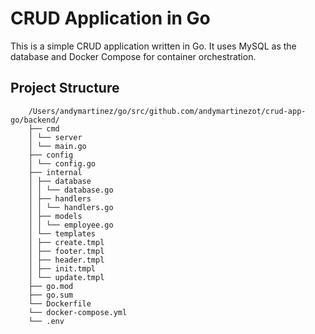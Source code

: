 # CRUD Application in Go

This is a simple CRUD application written in Go. It uses MySQL as the database and Docker Compose for container orchestration.

## Project Structure
```
    /Users/andymartinez/go/src/github.com/andymartinezot/crud-app-go/backend/
    ├── cmd
    │ └── server
    │ └── main.go
    ├── config
    │ └── config.go
    ├── internal
    │ ├── database
    │ │ └── database.go
    │ ├── handlers
    │ │ └── handlers.go
    │ ├── models
    │ │ └── employee.go
    │ └── templates
    │ ├── create.tmpl
    │ ├── footer.tmpl
    │ ├── header.tmpl
    │ ├── init.tmpl
    │ └── update.tmpl
    ├── go.mod
    ├── go.sum
    └── Dockerfile
    └── docker-compose.yml
    └── .env
```